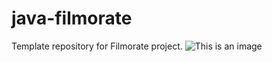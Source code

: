 # java-filmorate
Template repository for Filmorate project.
![This is an image](https://github.com/HONDACIVIC5DDDDD/final10/blob/main/Untitled.png)